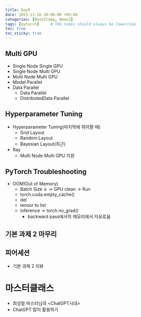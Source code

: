 ```yaml
---
title: Day9
date: 2023-11-16 20:00:00 +09:00
categories: [BoostCamp, Week2]
tags: [pytorch]     # TAG names should always be lowercase
toc: true
toc_sticky: true
---
```


## Multi GPU
- Single Node Single GPU
- Single Node Multi GPU
- Multi Node Multi GPU
- Model Parallel
- Data Parallel
  - Data Parallel
  - DistributedData Parallel

## Hyperparameter Tuning
- Hyperparameter Tuning(마지막에 쥐어짤 때)
  - Grid Layout
  - Random Layout
  - Bayesian Layout(최근)
- Ray
  - Multi Node Multi GPU 지원

## PyTorch Troubleshooting
- OOM(Out of Memory)
  - Batch Size &darr; &rarr; GPU clean &rarr; Run
  - torch.cuda.empty_cache()
  - del
  - tensor to list
  - inference &rarr; torch.no_grad()
    - backward pass에서의 메모리에서 자유로움

## 기본 과제 2 마무리

## 피어세션
- 기본 과제 2 리뷰

# 마스터클래스
- 최성철 마스터님의 <ChatGPT시대>
- ChatGPT 많이 활용하기
